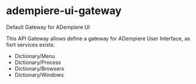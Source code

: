 # adempiere-ui-gateway
Default Gateway for ADempiere UI

This API Gateway allows define a gateway for ADempiere User Interface, as fisrt services exists:

- Dictionary/Menu
- Dictionary/Process
- Dictionary/Browsers
- Dictionary/Windows